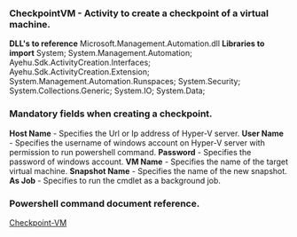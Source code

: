 ﻿
### CheckpointVM - Activity to create a checkpoint of a virtual machine.
**DLL's to reference**
Microsoft.Management.Automation.dll
**Libraries to import**
System;
System.Management.Automation;
Ayehu.Sdk.ActivityCreation.Interfaces;
Ayehu.Sdk.ActivityCreation.Extension;
System.Management.Automation.Runspaces;
System.Security;
System.Collections.Generic;
System.IO;
System.Data;

### Mandatory fields when creating a checkpoint.
**Host Name** - Specifies the Url or Ip address of Hyper-V server.
**User Name** - Specifies the username of windows account on Hyper-V server with permission to run powershell command.
**Password** - Specifies the password of windows account.
**VM Name** - Specifies the name of the target virtual machine.
**Snapshot Name** - Specifies the name of the new snapshot.
**As Job** - Specifies to run the cmdlet as a background job.

### Powershell command document reference.

[Checkpoint-VM](https://docs.microsoft.com/en-us/powershell/module/hyper-v/Checkpoint-VM?view=win10-ps)